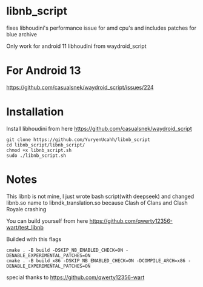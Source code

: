 # libnb_script
fixes libhoudini's performance issue for amd cpu's and includes patches for blue archive

Only work for android 11 libhoudini from waydroid_script

# For Android 13
https://github.com/casualsnek/waydroid_script/issues/224

# Installation
Install libhoudini from here
https://github.com/casualsnek/waydroid_script 
```
git clone https://github.com/YuryenUcahh/libnb_script
cd libnb_script/libnb_script/
chmod +x libnb_script.sh
sudo ./libnb_script.sh
```

# Notes

This libnb is not mine, I just wrote bash script(with deepseek) and changed libnb.so name to libndk_translation.so because Clash of Clans and Clash Royale crashing

You can build yourself from here https://github.com/qwerty12356-wart/test_libnb

Builded with this flags
```
cmake . -B build -DSKIP_NB_ENABLED_CHECK=ON -DENABLE_EXPERIMENTAL_PATCHES=ON
cmake . -B build_x86 -DSKIP_NB_ENABLED_CHECK=ON -DCOMPILE_ARCH=x86 -DENABLE_EXPERIMENTAL_PATCHES=ON
```
special thanks to 
https://github.com/qwerty12356-wart
